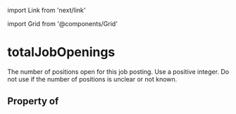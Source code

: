 import Link from 'next/link'
  
import Grid from '@components/Grid'

# totalJobOpenings

The number of positions open for this job posting. Use a positive integer. Do not use if the number of positions is unclear or not known.

## Property of



